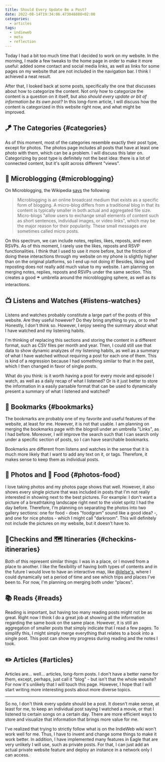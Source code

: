 ```yaml
---
title: Should Every Update Be a Post?
date: 2022-08-14T19:34:06.473046888+02:00
categories:
  - articles
tags:
  - indieweb
  - meta
  - reflection
---
```


Today I had a bit too much time that I decided to work on my website. In the morning, I made a few tweaks to the home page in order to make it more useful: added some contact and social media links, as well as links for some pages on my website that are not included in the navigation bar. I think I achieved a neat result.

<!--more-->

After that, I looked back at some posts, specifically the one that discusses about how to categorize the content. Not only how to categorize the content is a question on it itself, but also _should every update or bit of information be its own post?_ In this long-form article, I will discuss how the content is categorized in this website right now, and what might be improved.

## 🪁 The Categories {#categories}

As of this moment, most of the categories resemble exactly their post type, except for photos. The photos page includes all posts that have at least one photo with them, which can be a problem. I will discuss this later on. Categorizing by post type is definitely not the best idea: there is a lot of connected content, but it's split across different "views".

## 💬 Microblogging {#microblogging}

On Microblogging, the Wikipedia [says](https://en.wikipedia.org/wiki/Microblogging) the following:

> Microblogging is an online broadcast medium that exists as a specific form of blogging. A micro-blog differs from a traditional blog in that its content is typically smaller in both actual and aggregated file size. Micro-blogs "allow users to exchange small elements of content such as short sentences, individual images, or video links", which may be the major reason for their popularity. These small messages are sometimes called micro posts.

On this spectrum, we can include notes, replies, likes, reposts, and even RSVPs. As of this moment, I rarely use the likes, reposts and RSVP functionalities. I think that I used to use it more before, but the friction of doing these interactions through my website on my phone is slightly higher than on the original platforms, so I end up not doing it! Besides, liking and reposting does not really add much value to my website. I am planning on merging notes, replies, reposts and RSVPs under the same section. This creates a good ☂️ umbrella around the microblogging sphere, as well as its interactions.

## 📺 Listens and Watches {#listens-watches}

Listens and watches probably constitute a large part of the posts of this website. Are they useful however? Do they bring anything to you, or to me? Honestly, I don't think so. However, I enjoy seeing the summary about what I have watched and my listening habits.

I'm thinking of replacing this sections and storing the content in a different format, such as CSV files per month and year. Then, I could still use that data to show dynamic analyzes of my listening habits, as well as a summary of what I have watched without requiring a post for each one of them. This is kind of a regression because I had something similar to that in the past, which I then changed in favor of single posts.

What do you think: is it worth having a post for every movie and episode I watch, as well as a daily recap of what I listened? Or is it just better to store the information in a easily parsable format that can be used to dynamically present a summary of what I listened and watched?

## 🔖 Bookmarks {#bookmarks}

The bookmarks are probably one of my favorite and useful features of the website, at least for me. However, it is not that usable. I am planning on merging the bookmarks page with the blogroll under an umbrella "Links", as I had before. Moreover, I will improve the search such that I can search only under a specific section of posts, so I can have searchable bookmarks.

Bookmarks are different from listens and watches in the sense that it is much more likely that I want to add any text on it, or tags. Therefore, it makes sense to keep them as individual posts.

## 📸 Photos and 🥗 Food {#photos-food}

I love taking photos and my photos page shows that well. However, it also shows every single picture that was included in posts that I'm not really interested in showing next to the best pictures. For example: I don't want a picture of a breathtaking landscape right next to the violet spritz I had the day before. Therefore, I'm planning on separating the photos into two gallery sections: one for food - does "foodgram" sound like a good idea? -, and one for nice photos - which I might call "darkroom". This will definitely not include the pictures on my website, but it doesn't have to.

## 📍Checkins and 🗺 Itineraries {#checkins-itineraries}

Both of this represent similar things: I was in a place, or I moved from a place to another. I like the flexibility of having both types of contents and in the future I would love to have an interactive map, like [@jlelse's](https://jlelse.blog/map), where I could dynamically set a period of time and see which trips and places I've been to. For now, I'm planning on merging both under "places".

## 📚 Reads {#reads}

Reading is important, but having too many reading posts might not be as great. Right now I think I do a great job at showing all the information regarding the same book on the same place. However, it is still an aggregation of smaller posts that simply indicate that I read a few pages. To simplify this, I might simply merge everything that relates to a book into a single post. This post can show my progress during reading and the notes I took.

## ✏️ Articles {#articles}

Articles are... well... articles, long-form posts. I don't have a better name for them, except, perhaps, just call it "blog" - but isn't that the whole website? For now it's unlikely that I will touch this page. However, I hope that I will start writing more interesting posts about more diverse topics.

---

So no, I don't think every update should be a post. It doesn't make sense, at least for me, to keep an individual post saying I watched a movie, or that I listened to certain songs on a certain day. There are more efficient ways to store and visualize that information that brings more value for me.

I've realized that trying to strictly follow what is on the IndieWeb wiki won't work well for me. Thus, I have to invent and change some things to make it work better. In addition, I have implemented many features in Eagle that are very unlikely I will use, such as private posts. For that, I can just add an actual private website feature and deploy an instance in a network only I can access.
